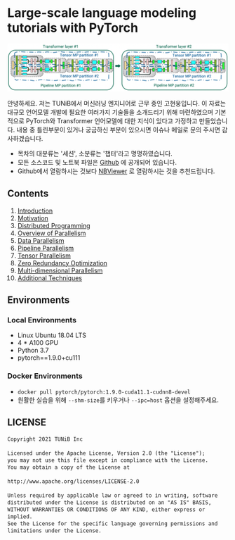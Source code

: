 # Large-scale language modeling tutorials with PyTorch

![](images/megatron_3d.png)

안녕하세요. 저는 TUNiB에서 머신러닝 엔지니어로 근무 중인 고현웅입니다. 이 자료는 대규모 언어모델 개발에 필요한 여러가지 기술들을 소개드리기 위해 마련하였으며 기본적으로 PyTorch와 Transformer 언어모델에 대한 지식이 있다고 가정하고 만들었습니다. 내용 중 틀린부분이 있거나 궁금하신 부분이 있으시면 이슈나 메일로 문의 주시면 감사하겠습니다. 

- 목차의 대분류는 '세션', 소분류는 '챕터'라고 명명하였습니다.
- 모든 소스코드 및 노트북 파일은 [Github](https://github.com/tunib-ai/large-scale-lm-tutorials) 에 공개되어 있습니다. <br>
- Github에서 열람하시는 것보다 [NBViewer](https://nbviewer.org/github/tunib-ai/large-scale-lm-tutorials/tree/main/notebooks/) 로 열람하시는 것을 추천드립니다.

## Contents

1. [Introduction](https://nbviewer.org/github/tunib-ai/large-scale-lm-tutorials/blob/main/notebooks/01_introduction.ipynb)
2. [Motivation](https://nbviewer.org/github/tunib-ai/large-scale-lm-tutorials/blob/main/notebooks/02_motivation.ipynb)
3. [Distributed Programming](https://nbviewer.org/github/tunib-ai/large-scale-lm-tutorials/blob/main/notebooks/03_distributed_programming.ipynb)
4. [Overview of Parallelism](https://nbviewer.org/github/tunib-ai/large-scale-lm-tutorials/blob/main/notebooks/04_overview_of_parallelism.ipynb)
5. [Data Parallelism](https://nbviewer.org/github/tunib-ai/large-scale-lm-tutorials/blob/main/notebooks/05_data_parallelism.ipynb)
6. [Pipeline Parallelism](https://nbviewer.org/github/tunib-ai/large-scale-lm-tutorials/blob/main/notebooks/06_pipeline_parallelism.ipynb)
7. [Tensor Parallelism](https://nbviewer.org/github/tunib-ai/large-scale-lm-tutorials/blob/main/notebooks/07_tensor_parallelism.ipynb)
8. [Zero Redundancy Optimization](https://nbviewer.org/github/tunib-ai/large-scale-lm-tutorials/blob/main/notebooks/08_zero_redundancy_optimization.ipynb)
09. [Multi-dimensional Parallelism](https://nbviewer.org/github/tunib-ai/large-scale-lm-tutorials/blob/main/notebooks/09_multi_dimensional_parallelism.ipynb)
10. [Additional Techniques](https://nbviewer.org/github/tunib-ai/large-scale-lm-tutorials/blob/main/notebooks/10_additional_techiques.ipynb)

## Environments
### Local Environments
- Linux Ubuntu 18.04 LTS
- 4 * A100 GPU
- Python 3.7
- pytorch==1.9.0+cu111

### Docker Environments
- `docker pull pytorch/pytorch:1.9.0-cuda11.1-cudnn8-devel`
- 원활한 실습을 위해 `--shm-size`를 키우거나 `--ipc=host` 옵션을 설정해주세요.


## LICENSE

```
Copyright 2021 TUNiB Inc

Licensed under the Apache License, Version 2.0 (the "License");
you may not use this file except in compliance with the License.
You may obtain a copy of the License at

http://www.apache.org/licenses/LICENSE-2.0

Unless required by applicable law or agreed to in writing, software
distributed under the License is distributed on an "AS IS" BASIS,
WITHOUT WARRANTIES OR CONDITIONS OF ANY KIND, either express or implied.
See the License for the specific language governing permissions and
limitations under the License.
```